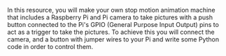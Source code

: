 In this resource, you will make your own stop motion animation machine that includes a Raspberry Pi and Pi camera to take pictures with a push button connected to the Pi's GPIO (General Purpose Input Output) pins to act as a trigger to take the pictures. To achieve this you will connect the camera, and a button with jumper wires to your Pi and write some Python code in order to control them.
